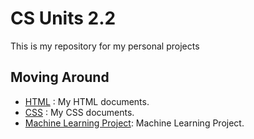 # CS Units 2.2
This is my repository for my personal projects<br>

## Moving Around
- [HTML](./html) : My HTML documents. <br>
- [CSS](./html) : My CSS documents. <br>
- [Machine Learning Project](./ml_project/): Machine Learning Project. <br>
